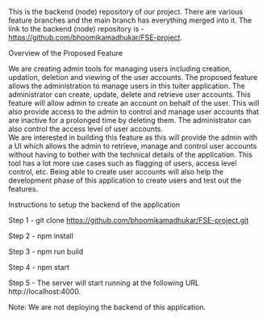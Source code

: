 This is the backend (node) repository of our project. There are various feature branches and the main branch has everything merged into it. The link to the backend (node) repository is - https://github.com/bhoomikamadhukar/FSE-project.

Overview of the Proposed Feature

We are creating admin tools for managing users including creation, updation, deletion and viewing of the user accounts. The proposed feature allows the administration to manage users in this tuiter application. The administrator can create, update, delete and retrieve user accounts. This feature will allow admin to create an account on behalf of the user. This will also provide access to the admin to control and manage user accounts that are inactive for a prolonged time by deleting them. The administrator can also control the access level of user accounts.  
We are interested in building this feature as this will provide the admin with a UI which allows the admin to retrieve, manage and control user accounts without having to bother with the technical details of the application. This tool has a lot more use cases such as flagging of users, access level control, etc. Being able to create user accounts will also help the development phase of this application to create users and test out the features. 
 
Instructions to setup the backend of the application
 
Step 1 - git clone https://github.com/bhoomikamadhukar/FSE-project.git

Step 2 - npm install

Step 3 - npm run build

Step 4 - npm start

Step 5 - The server will start running at the following URL http://localhost:4000.
 
Note: We are not deploying the backend of this application.

